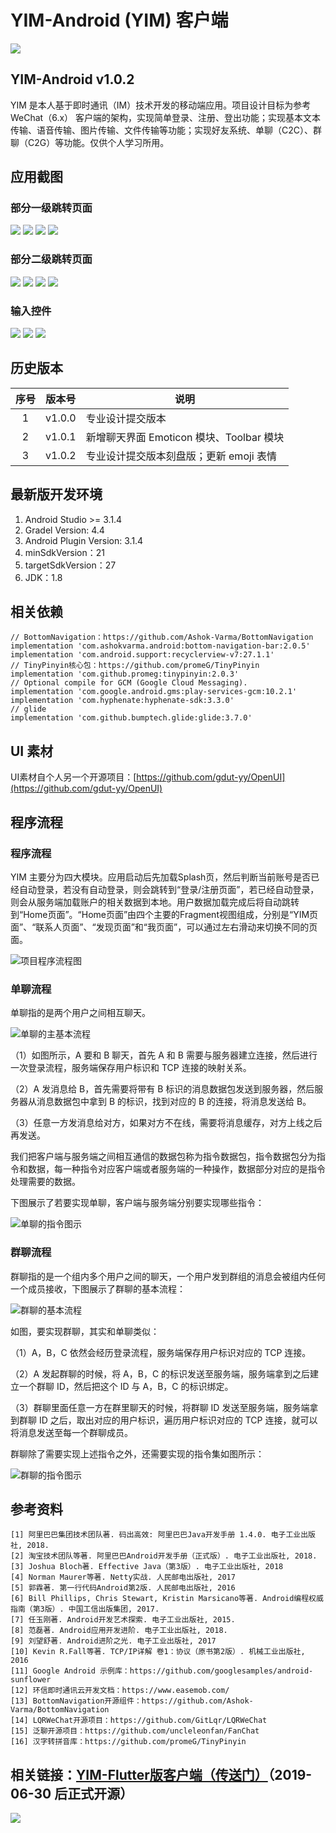 # YIM-Android (YIM) 客户端

![](readme/ic_yim.png)

## YIM-Android v1.0.2
YIM 是本人基于即时通讯（IM）技术开发的移动端应用。项目设计目标为参考 WeChat（6.x） 客户端的架构，实现简单登录、注册、登出功能；实现基本文本传输、语音传输、图片传输、文件传输等功能；实现好友系统、单聊（C2C）、群聊（C2G）等功能。仅供个人学习所用。

## 应用截图

### 部分一级跳转页面
![](readme/yi4.png) ![](readme/yi10.png) ![](readme/yi7.png) ![](readme/yi8.png)

### 部分二级跳转页面 
![](readme/yi2.png) ![](readme/yi9.png) ![](readme/yi3.png) ![](readme/yi6.png)

### 输入控件
![](readme/yi11.png) ![](readme/yi12.png) ![](readme/yi13.png)

## 历史版本

| 序号 | 版本号 | 说明 |
| :-: | :-: | - |
| 1 | v1.0.0 | 专业设计提交版本 |
| 2 | v1.0.1 | 新增聊天界面 Emoticon 模块、Toolbar 模块 |
| 3 | v1.0.2 | 专业设计提交版本刻盘版；更新 emoji 表情 |

## 最新版开发环境

1. Android Studio >= 3.1.4
2. Gradel Version: 4.4
3. Android Plugin Version: 3.1.4
4. minSdkVersion：21
5. targetSdkVersion：27
6. JDK：1.8

## 相关依赖
```
// BottomNavigation：https://github.com/Ashok-Varma/BottomNavigation
implementation 'com.ashokvarma.android:bottom-navigation-bar:2.0.5'
implementation 'com.android.support:recyclerview-v7:27.1.1'
// TinyPinyin核心包：https://github.com/promeG/TinyPinyin
implementation 'com.github.promeg:tinypinyin:2.0.3'
// Optional compile for GCM (Google Cloud Messaging).
implementation 'com.google.android.gms:play-services-gcm:10.2.1'
implementation 'com.hyphenate:hyphenate-sdk:3.3.0'
// glide
implementation 'com.github.bumptech.glide:glide:3.7.0'
```
## UI 素材

UI素材自个人另一个开源项目：[https://github.com/gdut-yy/OpenUI](https://github.com/gdut-yy/OpenUI)

## 程序流程

### 程序流程
YIM 主要分为四大模块。应用启动后先加载Splash页，然后判断当前账号是否已经自动登录，若没有自动登录，则会跳转到“登录/注册页面”，若已经自动登录，则会从服务端加载账户的相关数据到本地。用户数据加载完成后将自动跳转到“Home页面”。“Home页面”由四个主要的Fragment视图组成，分别是“YIM页面”、“联系人页面”、“发现页面”和“我页面”，可以通过左右滑动来切换不同的页面。
 
![项目程序流程图](readme/flowchart.png)
### 单聊流程
单聊指的是两个用户之间相互聊天。
 
![单聊的主基本流程](readme/c2c_flow.png)

（1）如图所示，A 要和 B 聊天，首先 A 和 B 需要与服务器建立连接，然后进行一次登录流程，服务端保存用户标识和 TCP 连接的映射关系。

（2）A 发消息给 B，首先需要将带有 B 标识的消息数据包发送到服务器，然后服务器从消息数据包中拿到 B 的标识，找到对应的 B 的连接，将消息发送给 B。

（3）任意一方发消息给对方，如果对方不在线，需要将消息缓存，对方上线之后再发送。

我们把客户端与服务端之间相互通信的数据包称为指令数据包，指令数据包分为指令和数据，每一种指令对应客户端或者服务端的一种操作，数据部分对应的是指令处理需要的数据。

下图展示了若要实现单聊，客户端与服务端分别要实现哪些指令：
 
![单聊的指令图示](readme/c2c_order.png)
### 群聊流程
群聊指的是一个组内多个用户之间的聊天，一个用户发到群组的消息会被组内任何一个成员接收，下图展示了群聊的基本流程：
 
![群聊的基本流程](readme/c2g_flow.png)

如图，要实现群聊，其实和单聊类似：

（1）A，B，C 依然会经历登录流程，服务端保存用户标识对应的 TCP 连接。

（2）A 发起群聊的时候，将 A，B，C 的标识发送至服务端，服务端拿到之后建立一个群聊 ID，然后把这个 ID 与 A，B，C 的标识绑定。

（3）群聊里面任意一方在群里聊天的时候，将群聊 ID 发送至服务端，服务端拿到群聊 ID 之后，取出对应的用户标识，遍历用户标识对应的 TCP 连接，就可以将消息发送至每一个群聊成员。

群聊除了需要实现上述指令之外，还需要实现的指令集如图所示：
 
![群聊的指令图示](readme/c2g_order.png)


## 参考资料
```
[1] 阿里巴巴集团技术团队著. 码出高效: 阿里巴巴Java开发手册 1.4.0. 电子工业出版社, 2018.
[2] 淘宝技术团队等著. 阿里巴巴Android开发手册（正式版）. 电子工业出版社, 2018.
[3] Joshua Bloch著. Effective Java（第3版）. 电子工业出版社, 2018
[4] Norman Maurer等著. Netty实战. 人民邮电出版社, 2017
[5] 郭霖著. 第一行代码Android第2版. 人民邮电出版社, 2016
[6] Bill Phillips, Chris Stewart, Kristin Marsicano等著. Android编程权威指南（第3版）. 中国工信出版集团, 2017.
[7] 任玉刚著. Android开发艺术探索. 电子工业出版社, 2015.
[8] 范磊著. Android应用开发进阶. 电子工业出版社, 2018.
[9] 刘望舒著. Android进阶之光. 电子工业出版社, 2017
[10] Kevin R.Fall等著. TCP/IP详解 卷1：协议（原书第2版）. 机械工业出版社, 2016
[11] Google Android 示例库：https://github.com/googlesamples/android-sunflower
[12] 环信即时通讯云开发文档：https://www.easemob.com/ 
[13] BottomNavigation开源组件：https://github.com/Ashok-Varma/BottomNavigation
[14] LQRWeChat开源项目：https://github.com/GitLqr/LQRWeChat
[15] 泛聊开源项目：https://github.com/uncleleonfan/FanChat
[16] 汉字转拼音库：https://github.com/promeG/TinyPinyin
```

## 相关链接：[YIM-Flutter版客户端（传送门）]()（2019-06-30 后正式开源）

![](readme/ic_yim_flutter.png)